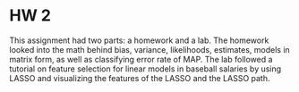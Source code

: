 # HW 2
This assignment had two parts: a homework and a lab. The homework looked into the math behind bias, variance, likelihoods, estimates, models in matrix form, as well as classifying error rate of MAP. The lab followed a tutorial on feature selection for linear models in baseball salaries by using LASSO and visualizing the features of the LASSO and the LASSO path.

